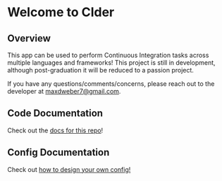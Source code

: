 # Welcome to CIder

## Overview

This app can be used to perform Continuous Integration tasks across multiple languages and frameworks!
This project is still in development, although post-graduation it will be reduced to a passion project.

If you have any questions/comments/concerns, please reach out to the developer at [maxdweber7@gmail.com](maxdweber7@gmail.com).

## Code Documentation

Check out the [docs for this repo](https://max1mus7.github.io/cider-app/cider/)!

## Config Documentation

Check out [how to design your own config!](https://github.com/Max1mus7/cider-app/blob/dev/config_help.md)
